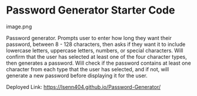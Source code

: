 # Password Generator Starter Code
image.png

Password generator. Prompts user to enter how long they want their password, between 8 - 128 characters, then asks if they want it to include lowercase letters, uppercase letters, numbers, or special characters. Will confirm that the user has selected at least one of the four character types, then generates a password. Will check if the password contains at least one character from each type that the user has selected, and if not, will generate a new password before displaying it for the user.

Deployed Link:
https://lsenn404.github.io/Password-Generator/